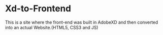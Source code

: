 # Xd-to-Frontend
This is a site where the front-end was built in AdobeXD and then converted into an actual Website.(HTML5, CSS3 and JS)
